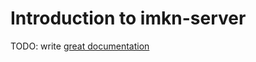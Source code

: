 # Introduction to imkn-server

TODO: write [great documentation](http://jacobian.org/writing/what-to-write/)
